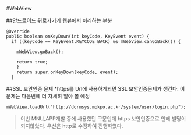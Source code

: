#WebView

##안드로이드 뒤로가기키 웹뷰에서 처리하는 부분
```
@Override
public boolean onKeyDown(int keyCode, KeyEvent event) {
  if ((keyCode == KeyEvent.KEYCODE_BACK) && mWebView.canGoBack()) {

    mWebView.goBack();

    return true;
    }
    return super.onKeyDown(keyCode, event);
  }
```

##SSL 보안인증 문제
*https를 Url에 사용하게되면 SSL 보안인증문제가 생긴다. 이 문제는 다음번에 더 자세히 알아 볼 예정

```
mWebView.loadUrl("http://dormsys.mokpo.ac.kr/system/user/login.php");
```
>이번 MNU_APP개발 중에 사용했던 구문인데  https 보안인증으로 인해 빌딩이 되지않았다.
>우선은 http로 수정하여 진행하였다.
